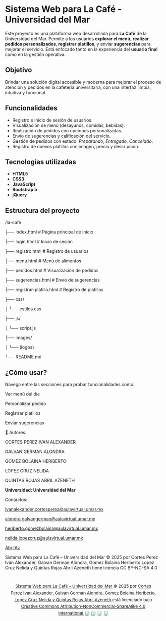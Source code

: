 # Sistema Web para La Café - Universidad del Mar

Este proyecto es una plataforma web desarrollada para **La Café** de la Universidad del Mar. 
Permite a los usuarios **explorar el menú**, **realizar pedidos personalizados**, **registrar platillos**, y enviar **sugerencias** para mejorar el servicio. 
Está enfocado tanto en la experiencia del **usuario final** como en la gestión operativa.

## Objetivo

Brindar una solución digital accesible y moderna para mejorar el proceso de atención y pedidos en la cafetería universitaria, con una interfaz limpia, intuitiva y funcional.

## Funcionalidades

- Registro e inicio de sesión de usuarios.
- Visualización de menú (desayunos, comidas, bebidas).
- Realización de pedidos con opciones personalizadas.
- Envío de sugerencias y calificación del servicio.
- Gestión de pedidos con estado: *Preparando*, *Entregado*, *Cancelado*.
- Registro de nuevos platillos con imagen, precio y descripción.

## Tecnologías utilizadas

- **HTML5**
- **CSS3**
- **JavaScript**
- **Bootstrap 5**
- **jQuery**

##  Estructura del proyecto

/la-cafe

├── index.html # Página principal de inicio

├── login.html # Inicio de sesión

├── registro.html # Registro de usuarios

├── menu.html # Menú de alimentos

├── pedidos.html # Visualización de pedidos

├── sugerencias.html # Envío de sugerencias

├── registrar-platillo.html # Registro de platillos

├── css/

│ └── estilos.css

├── js/

│ └── script.js

├── images/

│ └── (logos)

└── README.md


## ¿Cómo usar?

Navega entre las secciones para probar funcionalidades como:

Ver menú del día

Personalizar pedido

Registrar platillos

Enviar sugerencias

👤 Autores: 

CORTES PEREZ IVAN ALEXANDER

GALVAN GERMAN ALONDRA

GOMEZ BOLAINA HERIBERTO

LOPEZ CRUZ NELIDA

QUINTAS ROJAS ABRIL AZENETH

**Universidad: Universidad del Mar**

Contactos:

ivanalexander.cortesperez@aulavirtual.umar.mx

alondra.galvangerman@aulavirtual.umar.mx

heriberto.gomezbolaina@aulavirtual.umar.mx

nelida.lopezcruz@aulavirtual.umar.mx

[AbrilAz](https://github.com/AbrilAz)



Sistema Web para La Café – Universidad del Mar © 2025 por Cortes Perez Ivan Alexander, Galvan German Alondra, Gomez Bolaina Heriberto Lopez Cruz Nelida y Quintas Rojas Abril Azeneth tiene licencia CC BY-NC-SA 4.0

<footer style="font-size: 0.85rem; text-align: center; line-height: 1.6; padding: 1em;">
  <p>
    <a href="https://github.com/Heriberthou/ProyectoTW.git" target="_blank">
      Sistema Web para La Café – Universidad del Mar
    </a> © 2025 por 
    <a href="https://creativecommons.org" target="_blank">
      Cortes Perez Ivan Alexander, Galvan German Alondra, Gomez Bolaina Heriberto, Lopez Cruz Nelida y Quintas Rojas Abril Azeneth
    </a> está licenciado bajo 
    <a href="https://creativecommons.org/licenses/by-nc-sa/4.0/" target="_blank">
      Creative Commons Attribution-NonCommercial-ShareAlike 4.0 International
    </a>
    <img src="https://mirrors.creativecommons.org/presskit/icons/cc.svg" style="max-width: 1em; max-height: 1em; vertical-align: middle; margin-left: .2em;">
    <img src="https://mirrors.creativecommons.org/presskit/icons/by.svg" style="max-width: 1em; max-height: 1em; vertical-align: middle; margin-left: .2em;">
    <img src="https://mirrors.creativecommons.org/presskit/icons/nc.svg" style="max-width: 1em; max-height: 1em; vertical-align: middle; margin-left: .2em;">
    <img src="https://mirrors.creativecommons.org/presskit/icons/sa.svg" style="max-width: 1em; max-height: 1em; vertical-align: middle; margin-left: .2em;">
  </p>
</footer>

